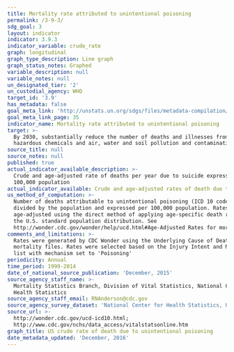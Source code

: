 ```yaml
---
title: Mortality rate attributed to unintentional poisoning
permalink: /3-9-3/
sdg_goal: 3
layout: indicator
indicator: 3.9.3
indicator_variable: crude_rate
graph: longitudinal
graph_type_description: Line graph
graph_status_notes: Graphed
variable_description: null
variable_notes: null
un_designated_tier: '2'
un_custodial_agency: WHO
target_id: '3.9'
has_metadata: false
goal_meta_link: 'http://unstats.un.org/sdgs/files/metadata-compilation/Metadata-Goal-3.pdf'
goal_meta_link_page: 35
indicator_name: Mortality rate attributed to unintentional poisoning
target: >-
  By 2030, substantially reduce the number of deaths and illnesses from
  hazardous chemicals and air, water and soil pollution and contamination.
source_title: null
source_notes: null
published: true
actual_indicator_available_description: >-
  Crude and age-adjusted rate of deaths per year due to suicide expressed per
  100,000 population
actual_indicator_available: Crude and age-adjusted rates of death due to unintentional poisoning
us_method_of_computation: >-
  Number of deaths attributable to unintentional poisoning (ICD 10 code X40-X49)
  divided by the population and expressed per 100,000 population. Rates are
  age-adjusted using the direct method of applying age-specific death rates to
  the U.S. standard population distribution. See
  http://wonder.cdc.gov/wonder/help/ucd.html#Age-Adjusted Rates for more detail.
comments_and_limitations: >-
  Rates were generated by CDC Wonder using the Underlying Cause of Death
  mortality files. Rates were selected based on the Injury Intent and Mechanism
  list with mechanism set to 'Poisoning'
periodicity: Annual
time_period: 1999-2014
date_of_national_source_publication: 'December, 2015'
source_agency_staff_name: >-
  Mortality Statistics Branch, Division of Vital Statistics, National Center for
  Health Statistics
source_agency_staff_email: RNAnderson@cdc.gov
source_agency_survey_dataset: 'National Center for Health Statistics, Underlying Cause of Death File'
source_url: >-
  http://wonder.cdc.gov/ucd-icd10.html;
  http://www.cdc.gov/nchs/data_access/vitalstatsonline.htm
graph_title: US crude rate of death due to unintentional poisoning
date_metadata_updated: 'December, 2016'
---
```

